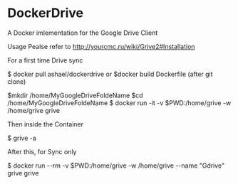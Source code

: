 # DockerDrive
A Docker imlementation for the Google Drive Client

Usage
Pealse refer to http://yourcmc.ru/wiki/Grive2#Installation

For a first time Drive sync

$ docker pull ashael/dockerdrive 
or 
$docker build Dockerfile (after git clone)

$mkdir /home/MyGoogleDriveFoldeName
$cd /home/MyGoogleDriveFoldeName
$ docker run -it -v $PWD:/home/grive -w /home/grive grive

Then inside the Container

$ grive -a

After this, for Sync only

$ docker run --rm -v $PWD:/home/grive -w /home/grive --name "Gdrive" grive grive
